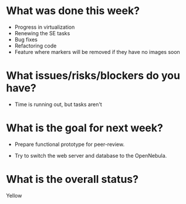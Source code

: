 # What was done this week?
	
- Progress in virtualization
- Renewing the SE tasks
- Bug fixes
- Refactoring code
- Feature where markers will be removed if they have no images soon

# What issues/risks/blockers do you have?
	
- Time is running out, but tasks aren't

# What is the goal for next week?
	
- Prepare functional prototype for peer-review.
	
- Try to switch the web server and database to the OpenNebula.


# What is the overall status?
	
Yellow
